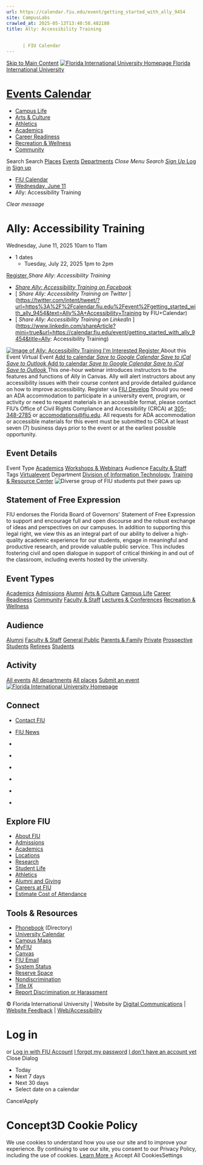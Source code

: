 ```yaml
---
url: https://calendar.fiu.edu/event/getting_started_with_ally_9454
site: CampusLabs
crawled_at: 2025-05-13T13:40:58.482180
title: Ally: Accessibility Training
    
    
      | FIU Calendar
---
```


[Skip to Main Content](https://calendar.fiu.edu/event/getting_started_with_ally_9454#main-content)
[![Florida International University Homepage](https://digicdn.fiu.edu/core/_assets/images/logo-top.png) Florida International University](https://www.fiu.edu)
# [Events Calendar ](https://calendar.fiu.edu/)
  * [Campus Life](https://calendar.fiu.edu/calendar?event_types%5B%5D=127595)
  * [Arts & Culture](https://calendar.fiu.edu/calendar?event_types%5B%5D=127590)
  * [Athletics](https://fiusports.com/calendar)
  * [Academics](https://calendar.fiu.edu/calendar?event_types%5B%5D=127582)
  * [Career Readiness](https://calendar.fiu.edu/calendar?event_types%5B%5D=127584)
  * [Recreation & Wellness](https://calendar.fiu.edu/calendar?event_types%5B%5D=127603)
  * [Community](https://calendar.fiu.edu/calendar?event_types%5B%5D=127601)


Search Search
[Places](https://calendar.fiu.edu/search/places) [Events](https://calendar.fiu.edu/calendar) [Departments](https://calendar.fiu.edu/search/departments)
_Close Menu_
_Search_ [ _Sign Up_ ](https://calendar.fiu.edu/signup)
[Log in](https://calendar.fiu.edu/auth/shib_login?previous_url=https%3A%2F%2Fcalendar.fiu.edu%2Fevent%2Fgetting_started_with_ally_9454) [Sign up](https://calendar.fiu.edu/signup)
  * [FIU Calendar](https://calendar.fiu.edu/)
  * [Wednesday, June 11](https://calendar.fiu.edu/calendar/day/2025/6/11)
  * Ally: Accessibility Training


_Clear message_
# Ally: Accessibility Training
Wednesday, June 11, 2025 10am to 11am 
+ 1 dates
  * Tuesday, July 22, 2025 1pm to 2pm


[ Register ](https://develop.fiu.edu/browse/it-training/ets)
_Share Ally: Accessibility Training_
  * [ _Share Ally: Accessibility Training on Facebook_ ](https://www.facebook.com/sharer/sharer.php?u=https://calendar.fiu.edu/event/getting_started_with_ally_9454)
  * [ _Share Ally: Accessibility Training on Twitter_ ](https://twitter.com/intent/tweet/?url=https%3A%2F%2Fcalendar.fiu.edu%2Fevent%2Fgetting_started_with_ally_9454&text=Ally%3A+Accessibility+Training by FIU+Calendar)
  * [ _Share Ally: Accessibility Training on LinkedIn_ ](https://www.linkedin.com/shareArticle?mini=true&url=https://calendar.fiu.edu/event/getting_started_with_ally_9454&title=Ally: Accessibility Training)


[ ![Image of Ally: Accessibility Training](https://localist-images.azureedge.net/photos/47304254829316/card/b859352cc6df788c2cd25707c481f2579588d7a1.jpg) ](https://calendar.fiu.edu/photo/47304254829316)
[ I'm Interested ](https://calendar.fiu.edu/event/36536107005234/confirm?return=https%3A%2F%2Fcalendar.fiu.edu%2Fevent%2Fgetting_started_with_ally_9454)
[ Register ](https://develop.fiu.edu/browse/it-training/ets)
About this Event
Virtual Event
[Add to calendar ](https://calendar.fiu.edu/event/getting_started_with_ally_9454)
[ _Save to Google Calendar_ ](https://calendar.google.com/calendar/event?action=TEMPLATE&dates=20250611T140000Z%2F20250611T150000Z&details=This+one-hour+webinar+introduces+instructors+to+the+features+and+functions+of+Ally+in+Canvas.+Ally+will+alert+instructors+about+any+accessibility+issues+with+their+course+content+and+provide+detailed+guidance+on+how+to+improve+accessibility.%0A%0ARegister+via+FIU+Develop%0A%0Ahttps%3A%2F%2Fcalendar.fiu.edu%2Fevent%2Fgetting_started_with_ally_9454&location=&sprop=website%3Acalendar.fiu.edu&text=Ally%3A+Accessibility+Training "Save to Google Calendar") [ _Save to iCal_ ](https://calendar.fiu.edu/event/getting_started_with_ally_9454.ics "Save to iCal") [ _Save to Outlook_ ](https://calendar.fiu.edu/event/getting_started_with_ally_9454.ics "Save to Outlook")
[Add to calendar ](https://calendar.fiu.edu/event/getting_started_with_ally_9454)
[ _Save to Google Calendar_ ](https://calendar.google.com/calendar/event?action=TEMPLATE&dates=20250611T140000Z%2F20250611T150000Z&details=This+one-hour+webinar+introduces+instructors+to+the+features+and+functions+of+Ally+in+Canvas.+Ally+will+alert+instructors+about+any+accessibility+issues+with+their+course+content+and+provide+detailed+guidance+on+how+to+improve+accessibility.%0A%0ARegister+via+FIU+Develop%0A%0Ahttps%3A%2F%2Fcalendar.fiu.edu%2Fevent%2Fgetting_started_with_ally_9454&location=&sprop=website%3Acalendar.fiu.edu&text=Ally%3A+Accessibility+Training "Save to Google Calendar") [ _Save to iCal_ ](https://calendar.fiu.edu/event/getting_started_with_ally_9454.ics "Save to iCal") [ _Save to Outlook_ ](https://calendar.fiu.edu/event/getting_started_with_ally_9454.ics "Save to Outlook")
This one-hour webinar introduces instructors to the features and functions of Ally in Canvas. Ally will alert instructors about any accessibility issues with their course content and provide detailed guidance on how to improve accessibility.
Register via [FIU Develop](https://develop.fiu.edu/browse/it-training/ets)
Should you need an ADA accommodation to participate in a university event, program, or activity or need to request materials in an accessible format, please contact FIU’s Office of Civil Rights Compliance and Accessibility (CRCA) at [305-348-2785](tel:3053482785) or accomodations@fiu.edu. All requests for ADA accommodation or accessible materials for this event must be submitted to CRCA at least seven (7) business days prior to the event or at the earliest possible opportunity. 
## Event Details
Event Type
[Academics](https://calendar.fiu.edu/search/events?event_types%5B%5D=127582) [Workshops & Webinars](https://calendar.fiu.edu/search/events?event_types%5B%5D=127588)
Audience
[Faculty & Staff](https://calendar.fiu.edu/search/events?event_types%5B%5D=121720)
Tags
[Virtualevent](https://calendar.fiu.edu/search/events?event_types%5B%5D=33015281345191)
Department
[Division of Information Technology](https://calendar.fiu.edu/department/division_of_information_technology), [Training & Resource Center](https://calendar.fiu.edu/department/training_resource_center)
![Diverse group of FIU students put their paws up](https://www.fiu.edu/_assets/images/thumbnail-students-paw.jpg)
## Statement of Free Expression
FIU endorses the Florida Board of Governors' Statement of Free Expression to support and encourage full and open discourse and the robust exchange of ideas and perspectives on our campuses. In addition to supporting this legal right, we view this as an integral part of our ability to deliver a high-quality academic experience for our students, engage in meaningful and productive research, and provide valuable public service. This includes fostering civil and open dialogue in support of critical thinking in and out of the classroom, including events hosted by the university.
## Event Types
[Academics](https://calendar.fiu.edu/calendar?event_types%5B%5D=127582)
[Admissions](https://calendar.fiu.edu/calendar?event_types%5B%5D=127583)
[Alumni](https://calendar.fiu.edu/calendar?event_types%5B%5D=127589)
[Arts & Culture](https://calendar.fiu.edu/calendar?event_types%5B%5D=127590)
[Campus Life](https://calendar.fiu.edu/calendar?event_types%5B%5D=127595)
[Career Readiness](https://calendar.fiu.edu/calendar?event_types%5B%5D=127584)
[Community](https://calendar.fiu.edu/calendar?event_types%5B%5D=127601)
[Faculty & Staff](https://calendar.fiu.edu/calendar?event_types%5B%5D=127602)
[Lectures & Conferences](https://calendar.fiu.edu/calendar?event_types%5B%5D=127587)
[Recreation & Wellness](https://calendar.fiu.edu/calendar?event_types%5B%5D=127603)
## Audience
[Alumni](https://calendar.fiu.edu/calendar?event_types%5B%5D=121721)
[Faculty & Staff](https://calendar.fiu.edu/calendar?event_types%5B%5D=121720)
[General Public](https://calendar.fiu.edu/calendar?event_types%5B%5D=121722)
[Parents & Family](https://calendar.fiu.edu/calendar?event_types%5B%5D=36918157286658)
[Private](https://calendar.fiu.edu/calendar?event_types%5B%5D=129753)
[Prospective Students](https://calendar.fiu.edu/calendar?event_types%5B%5D=121723)
[Retirees](https://calendar.fiu.edu/calendar?event_types%5B%5D=37290279036119)
[Students](https://calendar.fiu.edu/calendar?event_types%5B%5D=121719)
## Activity
[All events](https://calendar.fiu.edu/search?what=events)
[All departments](https://calendar.fiu.edu/search/departments)
[All places](https://calendar.fiu.edu/search?what=places)
[Submit an event](https://calendar.fiu.edu/admin/events/new/basic-information)
[ ![Florida International University Homepage](https://digicdn.fiu.edu/core/_assets/images/footer-logo.svg) ](https://www.fiu.edu/)
## Connect
  * [Contact FIU](https://www.fiu.edu/about/contact-us/index.html)
  * [FIU News](https://news.fiu.edu/)


  * [](https://www.instagram.com/fiuinstagram/)
  * [](https://www.linkedin.com/school/florida-international-university/)
  * [](https://www.facebook.com/floridainternational)
  * [](https://twitter.com/fiu)
  * [](https://www.youtube.com/user/FloridaInternational)
  * [](https://flickr.com/photos/fiu)


## Explore FIU
  * [About FIU](https://www.fiu.edu/about/index.html)
  * [Admissions](https://www.fiu.edu/admissions/index.html)
  * [Academics](https://www.fiu.edu/academics/index.html)
  * [Locations](https://www.fiu.edu/locations/index.html)
  * [Research](https://www.fiu.edu/research/index.html)
  * [Student Life](https://www.fiu.edu/student-life/index.html)
  * [Athletics](https://www.fiu.edu/athletics/index.html)
  * [Alumni and Giving](https://www.fiu.edu/alumni-and-giving/index.html)
  * [Careers at FIU](https://hr.fiu.edu/careers/)
  * [Estimate Cost of Attendance](https://onestop.fiu.edu/finances/estimate-your-costs/)


## Tools & Resources
  * [Phonebook](https://phonebook.fiu.edu) (Directory)
  * [University Calendar](https://calendar.fiu.edu/)
  * [Campus Maps](https://campusmaps.fiu.edu/)
  * [MyFIU](https://my.fiu.edu/)
  * [Canvas](https://canvas.fiu.edu)
  * [FIU Email](http://mail.fiu.edu/)
  * [System Status](https://fiu.service-now.com/sp?id=services_status)
  * [Reserve Space](https://reservespace.fiu.edu/make-reservation/)
  * [Nondiscrimination](https://ace.fiu.edu/civil-rights-and-accessibility/harassment-and-discrimination/)
  * [Title IX](https://ace.fiu.edu/title-ix/)
  * [Report Discrimination or Harassment](https://report.fiu.edu/)


© Florida International University  | Website by [Digital Communications](https://stratcomm.fiu.edu/digital-print/websites/) | [Website Feedback](https://webforms.fiu.edu/view.php?id=370774&element_5=https://calendar.fiu.edu/https://calendar.fiu.edu/) | [Web/Accessibility](https://accessibility.fiu.edu/)
# Log in
or
[Log in with FIU Account](https://calendar.fiu.edu/auth/shib_login?previous_url=https%3A%2F%2Fcalendar.fiu.edu%2Fevent%2Fgetting_started_with_ally_9454)
[I forgot my password](https://calendar.fiu.edu/auth/forgot) [I don't have an account yet](https://calendar.fiu.edu/signup)
Close Dialog[](javascript:;)[](javascript:;)
  * Today
  * Next 7 days
  * Next 30 days
  * Select date on a calendar


CancelApply
# Concept3D Cookie Policy
We use cookies to understand how you use our site and to improve your experience. By continuing to use our site, you consent to our Privacy Policy, including the use of cookies. [Learn More »](https://concept3d.com/concept3d-privacy-policy/)
Accept All CookiesSettings
